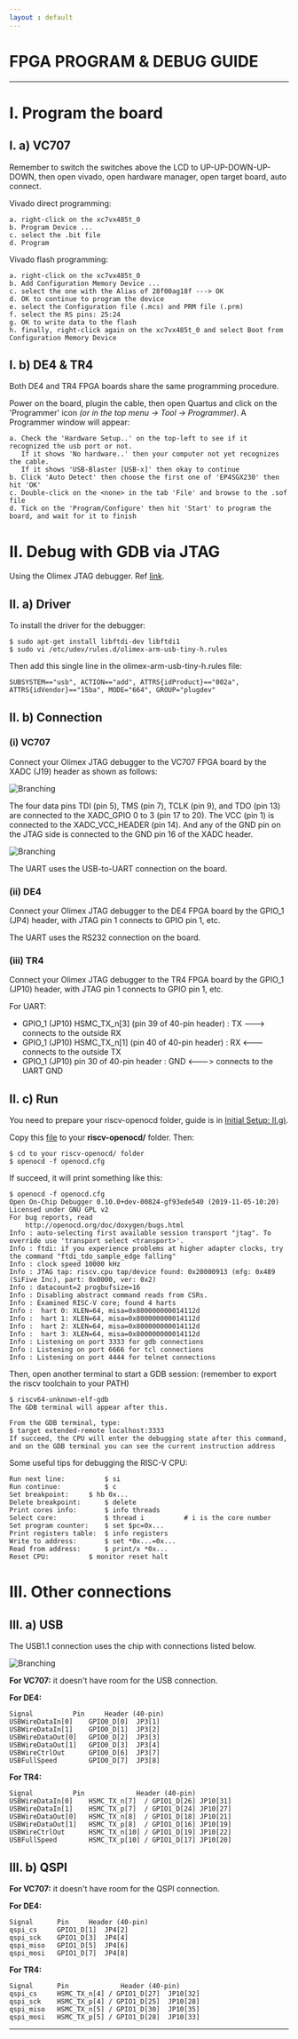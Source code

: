 ```yaml
---
layout : default
---
```


# FPGA PROGRAM & DEBUG GUIDE

* * *

# I. Program the board

## I. a) VC707

Remember to switch the switches above the LCD to UP-UP-DOWN-UP-DOWN,
then open vivado, open hardware manager, open target board, auto connect.

Vivado direct programming:

	a. right-click on the xc7vx485t_0
	b. Program Device ...
	c. select the .bit file
	d. Program

Vivado flash programming:

	a. right-click on the xc7vx485t_0
	b. Add Configuration Memory Device ...
	c. select the one with the Alias of 28f00ag18f ---> OK
	d. OK to continue to program the device
	e. select the Configuration file (.mcs) and PRM file (.prm)
	f. select the RS pins: 25:24
	g. OK to write data to the flash
	h. finally, right-click again on the xc7vx485t_0 and select Boot from Configuration Memory Device

## I. b) DE4 & TR4

Both DE4 and TR4 FPGA boards share the same programming procedure.

Power on the board, plugin the cable, then open Quartus and click on the 'Programmer' icon *(or in the top menu -> Tool -> Programmer)*. A Programmer window will appear:

	a. Check the 'Hardware Setup..' on the top-left to see if it recognized the usb port or not.
	   If it shows 'No hardware..' then your computer not yet recognizes the cable.
	   If it shows 'USB-Blaster [USB-x]' then okay to continue
	b. Click 'Auto Detect' then choose the first one of 'EP4SGX230' then hit 'OK'
	c. Double-click on the <none> in the tab 'File' and browse to the .sof file
	d. Tick on the 'Program/Configure' then hit 'Start' to program the board, and wait for it to finish

# II. Debug with GDB via JTAG

Using the Olimex JTAG debugger. Ref [link](https://www.olimex.com/Products/ARM/JTAG/ARM-USB-TINY-H/).

## II. a) Driver

To install the driver for the debugger:

	$ sudo apt-get install libftdi-dev libftdi1
	$ sudo vi /etc/udev/rules.d/olimex-arm-usb-tiny-h.rules

Then add this single line in the olimex-arm-usb-tiny-h.rules file:

	SUBSYSTEM=="usb", ACTION=="add", ATTRS{idProduct}=="002a", ATTRS{idVendor}=="15ba", MODE="664", GROUP="plugdev"

## II. b) Connection

### (i) VC707

Connect your Olimex JTAG debugger to the VC707 FPGA board by the XADC (J19) header as shown as follows:

![Branching](./jtag-20pin.png)

The four data pins TDI (pin 5), TMS (pin 7), TCLK (pin 9), and TDO (pin 13) are connected to the XADC_GPIO 0 to 3 (pin 17 to 20). The VCC (pin 1) is connected to the XADC_VCC_HEADER (pin 14). And any of the GND pin on the JTAG side is connected to the GND pin 16 of the XADC header.

![Branching](./jtag-xadc.png)

The UART uses the USB-to-UART connection on the board.

### (ii) DE4

Connect your Olimex JTAG debugger to the DE4 FPGA board by the GPIO_1 (JP4) header, with JTAG pin 1 connects to GPIO pin 1, etc.

The UART uses the RS232 connection on the board.

### (iii) TR4

Connect your Olimex JTAG debugger to the TR4 FPGA board by the GPIO_1 (JP10) header, with JTAG pin 1 connects to GPIO pin 1, etc.

For UART:
- GPIO_1 (JP10) HSMC_TX_n[3] (pin 39 of 40-pin header) : TX ---> connects to the outside RX
- GPIO_1 (JP10) HSMC_TX_n[1] (pin 40 of 40-pin header) : RX <--- connects to the outside TX
- GPIO_1 (JP10) pin 30 of 40-pin header : GND <---> connects to the UART GND

## II. c) Run

You need to prepare your riscv-openocd folder, guide is in [Initial Setup: II.g)](./init.md#ii-g-openocd).

Copy this [file](./openocd.cfg) to your **riscv-openocd/** folder. Then:

	$ cd to your riscv-openocd/ folder
	$ openocd -f openocd.cfg

If succeed, it will print something like this:

	$ openocd -f openocd.cfg 
	Open On-Chip Debugger 0.10.0+dev-00824-gf93ede540 (2019-11-05-10:20)
	Licensed under GNU GPL v2
	For bug reports, read
		http://openocd.org/doc/doxygen/bugs.html
	Info : auto-selecting first available session transport "jtag". To override use 'transport select <transport>'.
	Info : ftdi: if you experience problems at higher adapter clocks, try the command "ftdi_tdo_sample_edge falling"
	Info : clock speed 10000 kHz
	Info : JTAG tap: riscv.cpu tap/device found: 0x20000913 (mfg: 0x489 (SiFive Inc), part: 0x0000, ver: 0x2)
	Info : datacount=2 progbufsize=16
	Info : Disabling abstract command reads from CSRs.
	Info : Examined RISC-V core; found 4 harts
	Info :  hart 0: XLEN=64, misa=0x800000000014112d
	Info :  hart 1: XLEN=64, misa=0x800000000014112d
	Info :  hart 2: XLEN=64, misa=0x800000000014112d
	Info :  hart 3: XLEN=64, misa=0x800000000014112d
	Info : Listening on port 3333 for gdb connections
	Info : Listening on port 6666 for tcl connections
	Info : Listening on port 4444 for telnet connections

Then, open another terminal to start a GDB session: (remember to export the riscv toolchain to your PATH)

	$ riscv64-unknown-elf-gdb
	The GDB terminal will appear after this.
	
	From the GDB terminal, type:
	$ target extended-remote localhost:3333
	If succeed, the CPU will enter the debugging state after this command,
	and on the GDB terminal you can see the current instruction address

Some useful tips for debugging the RISC-V CPU:

	Run next line:			$ si
	Run continue:			$ c
	Set breakpoint:		$ hb 0x...
	Delete breakpoint:		$ delete
	Print cores info:		$ info threads
	Select core:			$ thread i			# i is the core number
	Set program counter:	$ set $pc=0x...
	Print registers table:	$ info registers
	Write to address:		$ set *0x...=0x...
	Read from address:		$ print/x *0x...
	Reset CPU:			$ monitor reset halt

# III. Other connections

## III. a) USB

The USB1.1 connection uses the chip with connections listed below.

![Branching](./usbconnection.PNG)

**For VC707:** it doesn't have room for the USB connection.

**For DE4:**

	Signal			Pin		Header (40-pin)
	USBWireDataIn[0]	GPIO0_D[0]	JP3[1]
	USBWireDataIn[1]	GPIO0_D[1]	JP3[2]
	USBWireDataOut[0]	GPIO0_D[2]	JP3[3]
	USBWireDataOut[1]	GPIO0_D[3]	JP3[4]
	USBWireCtrlOut		GPIO0_D[6]	JP3[7]
	USBFullSpeed		GPIO0_D[7]	JP3[8]

**For TR4:**

	Signal			Pin				Header (40-pin)
	USBWireDataIn[0]	HSMC_TX_n[7]  / GPIO1_D[26]	JP10[31]
	USBWireDataIn[1]	HSMC_TX_p[7]  / GPIO1_D[24]	JP10[27]
	USBWireDataOut[0]	HSMC_TX_n[8]  / GPIO1_D[18]	JP10[21]
	USBWireDataOut[1]	HSMC_TX_p[8]  / GPIO1_D[16]	JP10[19]
	USBWireCtrlOut		HSMC_TX_n[10] / GPIO1_D[19]	JP10[22]
	USBFullSpeed		HSMC_TX_p[10] / GPIO1_D[17]	JP10[20]

## III. b) QSPI

**For VC707:** it doesn't have room for the QSPI connection.

**For DE4:**

	Signal		Pin		Header (40-pin)
	qspi_cs		GPIO1_D[1]	JP4[2]
	qspi_sck	GPIO1_D[3]	JP4[4]
	qspi_miso	GPIO1_D[5]	JP4[6]
	qspi_mosi	GPIO1_D[7]	JP4[8]

**For TR4:**

	Signal		Pin				Header (40-pin)
	qspi_cs		HSMC_TX_n[4] / GPIO1_D[27]	JP10[32]
	qspi_sck	HSMC_TX_p[4] / GPIO1_D[25]	JP10[28]
	qspi_miso	HSMC_TX_n[5] / GPIO1_D[30]	JP10[35]
	qspi_mosi	HSMC_TX_p[5] / GPIO1_D[28]	JP10[33]

* * *
